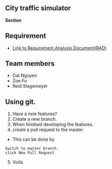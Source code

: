 ## City traffic simulator

**Section** <br> 


## Requirement
- [Link to Requirement Analysis Document(RAD)](https://1drv.ms/w/s!Ao4rMqb_sxm7hLQrMgIDW_j-IFPFhw)
## Team members
- Dat Nguyen 
- Zoe Fu
- Reid Stagemeyer


## Using git. 

1) Have a new features? 
2) Create a new branch.
3) When finished developing the features. 
4) create a pull request to the master. 
- This can be done by

```
Switch to master branch. 
click New Pull Request
```

5) Voila. 

